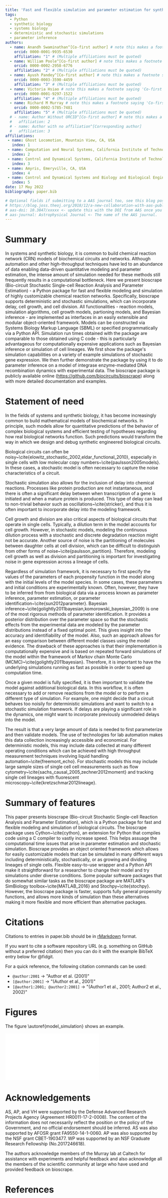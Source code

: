 ```yaml
---
title: 'Fast and flexible simulation and parameter estimation for synthetic biology using bioscrape'
tags:
  - Python
  - synthetic biology
  - systems biology
  - deterministic and stochastic simulations
  - parameter inference
authors:
  - name: Anandh Swaminathan^[Co-first author] # note this makes a footnote saying 'Co-first author'
    orcid: 0000-0001-9935-6530
    affiliation: "1" # (Multiple affiliations must be quoted)
  - name: William Poole^[Co-first author] # note this makes a footnote saying 'Co-first author'
    orcid: 0000-0002-2958-6776
    affiliation: "2" # (Multiple affiliations must be quoted)
  - name: Ayush Pandey^[Co-first author] # note this makes a footnote saying 'Co-first author'
    orcid: 0000-0003-3590-4459
    affiliation: "3" # (Multiple affiliations must be quoted)
  - name: Victoria Hsiao # note this makes a footnote saying 'Co-first author'
    orcid: 0000-0001-9297-1522
    affiliation: "4" # (Multiple affiliations must be quoted)
  - name: Richard M Murray # note this makes a footnote saying 'Co-first author'
    orcid: 0000-0002-5785-7481
    affiliation: "5" # (Multiple affiliations must be quoted)
  # - name: Author Without ORCID^[Co-first author] # note this makes a footnote saying 'Co-first author'
  #   affiliation: 2
  # - name: Author with no affiliation^[Corresponding author]
  #   affiliation: 3
affiliations:
 - name: Ghost Locomotion, Mountain View, CA, USA
   index: 1
 - name: Computation and Neural Systems, California Institute of Technology, Pasadena, CA, USA
   index: 2
 - name: Control and Dynamical Systems, California Institute of Technology, Pasadena, CA, USA
   index: 3
 - name: Amyris, Emeryville, CA, USA
   index: 4
 - name: Control and Dynamical Systems and Biology and Biological Engineering, California Institute of Technology, Pasadena, CA, USA
   index: 5
date: 17 May 2022
bibliography: paper.bib

# Optional fields if submitting to a AAS journal too, see this blog post:
# https://blog.joss.theoj.org/2018/12/a-new-collaboration-with-aas-publishing
# aas-doi: 10.3847/xxxxx <- update this with the DOI from AAS once you know it.
# aas-journal: Astrophysical Journal <- The name of the AAS journal.
---
```


# Summary
In systems and synthetic biology, it is common to build chemical reaction network (CRN) models of biochemical circuits and networks. Although automation and other high-throughput techniques have led to an abundance of data enabling data-driven quantitative modeling and parameter estimation, the intense amount of simulation needed for these methods still frequently results in a computational bottleneck. Here we present bioscrape (Bio-circuit Stochastic Single-cell Reaction Analysis and Parameter Estimation) - a Python package for fast and flexible modeling and simulation of highly customizable chemical reaction networks. Specifically, bioscrape supports deterministic and stochastic simulations, which can incorporate delay, cell growth, and cell division. All functionalities - reaction models, simulation algorithms, cell growth models, partioning models, and Bayesian inference - are implemented as interfaces in an easily extensible and modular object-oriented framework. Models can be constructed via Systems Biology Markup Language (SBML) or specified programmatically via a Python API. Simulation run times obtained with the package are comparable to those obtained using C code - this is particularly advantageous for computationally expensive applications such as Bayesian inference or simulation of cell lineages. We first show the package's simulation capabilities on a variety of example simulations of stochastic gene expression. We then further demonstrate the package by using it to do parameter inference on a model of integrase enzyme-mediated DNA recombination dynamics with experimental data. The bioscrape package is publicly available online (https://github.com/biocircuits/bioscrape) along with more detailed documentation and examples.



# Statement of need

In the fields of systems and synthetic biology, it has become increasingly common to build mathematical models of biochemical networks. In principle, such models allow for quantitative predictions of the behavior of complex biological systems and efficient testing of hypotheses regarding how real biological networks function. Such predictions would transform the way in which we design and debug synthetic engineered biological circuits. 


Biological circuits can often be noisy~\cite{elowitz_stochastic_2002,eldar_functional_2010}, especially in single cells with low molecular copy numbers~\cite{paulsson2005models}. In these cases, a stochastic model is often necessary to capture the noise characteristics of a circuit.

Stochastic simulation also allows for the inclusion of delay into chemical reactions. Processes like protein production are not instantaneous, and there is often a significant delay between when transcription of a gene is initiated and when a mature protein is produced. This type of delay can lead to non-trivial behavior such as oscillations~\cite{stricker}, and thus it is often important to incorporate delay into the modeling framework. 

Cell growth and division are also critical aspects of biological circuits that operate in single cells. Typically, a dilution term in the model accounts for cell growth. However, in stochastic models, modeling the continuous dilution process with a stochastic and discrete degradation reaction might not be accurate. Another source of noise is the partitioning of molecules between daughter cells at cell division, which can be difficult to distinguish from other forms of noise~\cite{paulsson_partition}. Therefore, modeling cell growth as well as division and partitioning is important for investigating noise in gene expression across a lineage of cells.

Regardless of simulation framework, it is necessary to first specify the values of the parameters of each propensity function in the model along with the initial levels of the model species. In some cases, these parameters and initial conditions are experimentally known. Often, however, they have to be inferred from from biological data via a process known as parameter inference, parameter estimation, or parameter identification~\cite{sun2012parameter}. Bayesian inference~\cite{golightly2011bayesian,komorowski_bayesian_2009} is one of the most rigorous methods of parameter identification. It provides a posterior distribution over the parameter space so that the stochastic effects from the experimental data are modeled by the parameter distributions instead of a fixed optimal point. This gives insight into the accuracy and identifiability of the model. Also, such an approach allows for an easy comparison between different model classes using the model evidence. The drawback of these approaches is that their implementation is computationally expensive and is based on repeated forward simulations of the model within the framework of Markov chain Monte Carlo (MCMC)~\cite{golightly2011bayesian}. Therefore, it is important to have the underlying simulations running as fast as possible in order to speed up computation time.

Once a given model is fully specified, it is then important to validate the model against additional biological data. In this workflow, it is often necessary to add or remove reactions from the model or to perform a different type of simulation. For example, one might decide that a circuit behaves too noisily for deterministic simulations and want to switch to a stochastic simulation framework. If delays are playing a significant role in the dynamics, one might want to incorporate previously unmodeled delays into the model.

The result is that a very large amount of data is needed to first parameterize and then validate models. The use of technologies for lab automation makes this data collection increasingly accessible and economical. For deterministic models, this may include data collected at many different operating conditions which can be achieved with high throughput measurement techniques involving liquid handling automation~\cite{freemont_echo}. For stochastic models this may include large sample sizes of single cell cell measurements such as flow cytometry~\cite{sachs_causal_2005,zechner2012moment} and tracking single cell lineages with fluorescent microscopy~\cite{kretzschmar2012lineage}. 

# Summary of features

This paper presents bioscrape (Bio-circuit Stochastic Single-cell Reaction Analysis and Parameter Estimation), which is a Python package for fast and flexible modeling and simulation of biological circuits. The bioscrape package uses Cython~\cite{cython}, an extension for Python that compiles code using a C compiler to vastly increase speed. This helps assuage the computational time issues that arise in parameter estimation and stochastic simulation. Bioscrape provides an object oriented framework which allows for easily customizable models that can be simulated in many different ways including deterministically, stochastically, or as growing and dividing lineages of single cells. Flexible easy-to-use wrapper and a Python API make it straightforward for a researcher to change their model and try simulations under diverse conditions. Some popular software packages that do somewhat similar tasks as the bioscrape package are MATLAB's SimBiology toolbox~\cite{MATLAB_2016} and Stochpy~\cite{stochpy}. However, the bioscrape package is faster, supports fully general propensity functions, and allows more kinds of simulation than these alternatives making it more flexible and more efficient than alternative packages.

# Citations

Citations to entries in paper.bib should be in
[rMarkdown](http://rmarkdown.rstudio.com/authoring_bibliographies_and_citations.html)
format.

If you want to cite a software repository URL (e.g. something on GitHub without a preferred
citation) then you can do it with the example BibTeX entry below for @fidgit.

For a quick reference, the following citation commands can be used:
- `@author:2001`  ->  "Author et al. (2001)"
- `[@author:2001]` -> "(Author et al., 2001)"
- `[@author1:2001; @author2:2001]` -> "(Author1 et al., 2001; Author2 et al., 2002)"

# Figures

The figure \autoref{model_simulation} shows an example.

![(a) A simple model of gene expression with transcription, translation, mRNA degradation, and protein degradation. The quantity of the gene encoding for mRNA is considered constant and absorbed into the transcription rate $\beta$. (b) Example Python code to construct a CRN model of gene expression using Bioscrape. (c) Models constructed via SBML or the Python API can be easily simulated with results returned as a Pandas Dataframe~\cite{mckinney-proc-scipy-2010}. (d) Deterministic and stochastic simulations (with and without delays) using Bioscrape.The empirical probability distribution and the autocorrelation function for mRNA in the stochastic simulation matches the theoretical Poisson and exponential curve respectively.}\label{model_simulation}](examples/joss_figure.pdf)

# Acknowledgements

AS, AP, and VH were supported by the Defense Advanced Research Projects Agency (Agreement HR0011-17-2-0008). The content of the information does not necessarily reflect the position or the policy of the Government, and no official endorsement should be inferred. AS was also supported by AFOSR grant FA9550-14-1-0060. AP was also supported by the NSF grant CBET-1903477.
WP was supported by an NSF Graduate Research Fellowship (No.2017246618).

The authors acknowledge members of the Murray lab at Caltech for assistance with experiments and helpful feedback and also acknowledge all the members of the scientific community at large who have used and provided feedback on bioscrape.


# References
